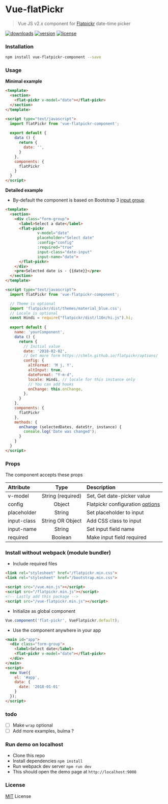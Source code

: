 # Vue-flatPickr

> Vue JS v2.x component for [Flatpickr](https://chmln.github.io/flatpickr/) date-time picker

[![downloads](https://img.shields.io/npm/dt/vue-flatpickr-component.svg)](https://www.npmjs.com/package/vue-flatpickr-component)
[![version](https://img.shields.io/npm/v/vue-flatpickr-component.svg)](https://www.npmjs.com/package/vue-flatpickr-component)
[![license](https://img.shields.io/github/license/ankurk91/vue-flatpickr-component.svg)]()

### Installation
```bash
npm install vue-flatpickr-component --save
```

### Usage
**Minimal example**
```html
<template>
  <section>
    <flat-pickr v-model="date"></flat-pickr>
  </section>
</template>

<script type="text/javascript">
  import flatPickr from 'vue-flatpickr-component';
 
  export default {    
    data () {
      return {
        date: '',       
      }
    },
    components: {
      flatPickr
    }
  }
</script>
```

**Detailed example**
* By-default the component is based on Bootstrap 3 [input group](http://getbootstrap.com/components/#input-groups)
```html
<template>
  <section>
    <div class="form-group">
      <label>Select a date</label>
      <flat-pickr
              v-model="date"
              placeholder="Select date"
              :config="config"
              :required="true"
              input-class="date-input"
              input-name="date">
      </flat-pickr>
    </div>
    <pre>Selected date is - {{date}}</pre>
  </section>
</template>

<script type="text/javascript">
  import flatPickr from 'vue-flatpickr-component';

  // Theme is optional
  import 'flatpickr/dist/themes/material_blue.css';
  // Locale is optional
  const Hindi = require("flatpickr/dist/l10n/hi.js").hi;
  
  export default {
    name: 'yourComponent',
    data () {
      return {
        // Initial value
        date: '2018-02-02',
        // Get more form https://chmln.github.io/flatpickr/options/
        config: {
          altFormat: 'M	j, Y',
          altInput: true,
          dateFormat: "Y-m-d",
          locale: Hindi, // locale for this instance only
          // You can add hooks
          onChange: this.onChange,
        },                
      }
    },
    components: {
      flatPickr
    },
    methods: {
      onChange (selectedDates, dateStr, instance) {
        console.log('Date was changed');
      }
    }
  }
</script>
```

### Props
The component accepts these props

| Attribute    | Type               | Description |
| :---         |     :---:          | :---            |
| v-model      | String (required)  | Set, Get date-picker value |
| config       | Object             | Flatpickr configuration [options](https://chmln.github.io/flatpickr/options/)|
| placeholder  | String             | Set placeholder to input |
| input-class   | String OR Object  | Add CSS class to input  |
| input-name    | String             | Set input field name  |
| required     | Boolean            | Make input field required |

### Install without webpack (module bundler)
* Include required files
```html
<link rel="stylesheet" href="/flatpickr.min.css">
<link rel="stylesheet" href="/bootstrap.min.css">

<script src="/vue.min.js"></script>
<script src="/flatpickr.min.js"></script>
<!-- Lastly add this package -->
<script src="/vue-flatpickr.min.js"></script>
```
* Initialize as global component
```js
Vue.component('flat-pickr', VueFlatpickr.default);
```
* Use the component anywhere in your app
```html
<main id="app">
  <div class="form-group">
    <label>Select date</label>
    <flat-pickr v-model="date"></flat-pickr>
  </div>
</main>
<script>
  new Vue({
    el: '#app',
    data: {
      date: '2018-01-01'
    }
  });
</script>
```

### todo
- [ ] Make ``wrap`` optional
- [ ] Add more examples, bulma ?

### Run demo on localhost
* Clone this repo
* Install dependencies
``
npm install
``
* Run webpack dev server
``
npm run dev
``
* This should open the demo page at ``http://localhost:9000``

### License
[MIT](LICENSE.txt) License
